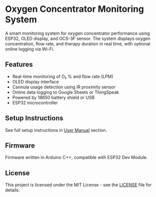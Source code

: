 # Oxygen Concentrator Monitoring System

A smart monitoring system for oxygen concentrator performance using ESP32, OLED display, and OCS-3F sensor. The system displays oxygen concentration, flow rate, and therapy duration in real time, with optional online logging via Wi-Fi.

## Features
- Real-time monitoring of O₂ % and flow rate (LPM)
- OLED display interface
- Cannula usage detection using IR proximity sensor
- Online data logging to Google Sheets or ThingSpeak
- Powered by 18650 battery shield or USB
- ESP32 microcontroller

## Setup Instructions
See full setup instructions in [User Manual](User_Manual) section.

## Firmware
Firmware written in Arduino C++, compatible with ESP32 Dev Module.

## License
This project is licensed under the MIT License - see the [LICENSE](LICENSE) file for details.

